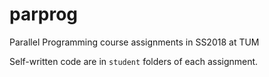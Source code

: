 # parprog
Parallel Programming course assignments in SS2018 at TUM

Self-written code are in `student` folders of each assignment.